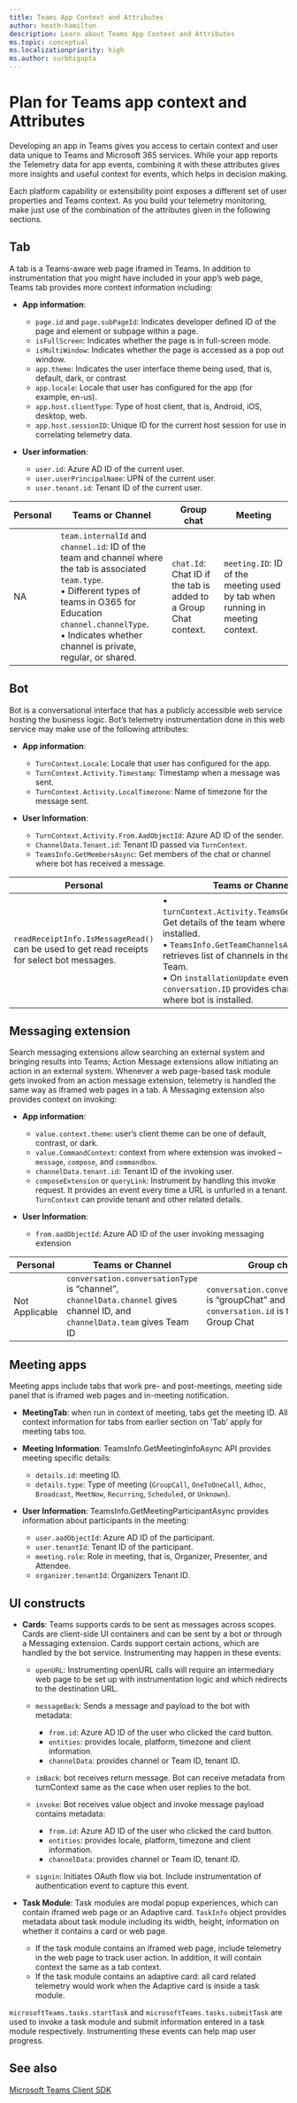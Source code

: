 ```yaml
---
title: Teams App Context and Attributes
author: heath-hamilton
description: Learn about Teams App Context and Attributes
ms.topic: conceptual
ms.localizationpriority: high
ms.author: surbhigupta
---
```


# Plan for Teams app context and Attributes

Developing an app in Teams gives you access to certain context and user data unique to Teams and Microsoft 365 services. While your app reports the Telemetry data for app events, combining it with these attributes gives more insights and useful context for events, which helps in decision making.

Each platform capability or extensibility point exposes a different set of user properties and Teams context. As you build your telemetry monitoring, make just use of the combination of the attributes given in the following sections.

## Tab

A tab is a Teams-aware web page iframed in Teams. In addition to instrumentation that you might have included in your app’s web page, Teams tab provides more context information including:

- **App information**:

  - `page.id` and `page.subPageId`: Indicates developer defined ID of the page and element or subpage within a page.
  - `isFullScreen`: Indicates whether the page is in full-screen mode.
  - `isMultiWindow`: Indicates whether the page is accessed as a pop out window.
  - `app.theme`: Indicates the user interface theme being used, that is, default, dark, or contrast
  - `app.locale`: Locale that user has configured for the app (for example, en-us).
  - `app.host.clientType`: Type of host client, that is, Android, iOS, desktop, web.
  - `app.host.sessionID`: Unique ID for the current host session for use in correlating telemetry data.

- **User information**:

  - `user.id`: Azure AD ID of the current user.
  - `user.userPrincipalName`: UPN of the current user.
  - `user.tenant.id`: Tenant ID of the current user.

| Personal | Teams or Channel | Group chat | Meeting |
| --- | --- | --- | --- |
| NA | `team.internalId` and `channel.id`: ID of the team and channel where the tab is associated `team.type`. <br> • Different types of teams in O365 for Education `channel.channelType`. <br> • Indicates whether channel is private, regular, or shared. | `chat.Id`: Chat ID if the tab is added to a Group Chat context. | `meeting.ID`: ID of the meeting used by tab when running in meeting context. |

## Bot

Bot is a conversational interface that has a publicly accessible web service hosting the business logic. Bot’s telemetry instrumentation done in this web service may make use of the following attributes:

- **App information**:

  - `TurnContext.Locale`: Locale that user has configured for the app.
  - `TurnContext.Activity.Timestamp`: Timestamp when a message was sent.
  - `TurnContext.Activity.LocalTimezone`: Name of timezone for the message sent.

- **User Information**:

  - `TurnContext.Activity.From.AadObjectId`: Azure AD ID of the sender.
  - `ChannelData.Tenant.id`: Tenant ID passed via `TurnContext`.
  - `TeamsInfo.GetMembersAsync`: Get members of the chat or channel where bot has received a message.

| Personal | Teams or Channel | Group chat | Meeting |
| --- | --- | --- | --- |
| `readReceiptInfo.IsMessageRead()` can be used to get read receipts for select bot messages. | • `turnContext.Activity.TeamsGetTeamInfo()`: Get details of the team where bot is installed. <br> • `TeamsInfo.GetTeamChannelsAsync`: retrieves list of channels in the installed Team. <br> • On `installationUpdate` event, `conversation.ID` provides channel ID where bot is installed. | On `installationUpdate` event, `conversation.ID` provides chat ID where bot is installed. | On `installationUpdate` event, `conversation.ID` provides ID of meeting chat where bot is installed. |

## Messaging extension

Search messaging extensions allow searching an external system and bringing results into Teams; Action Message extensions allow initiating an action in an external system. Whenever a web page-based task module gets invoked from an action message extension, telemetry is handled the same way as iframed web pages in a tab. A Messaging extension also provides context on invoking:

- **App information**:

  - `value.context.theme`: user’s client theme can be one of default, contrast, or dark.
  - `value.CommandContext`: context from where extension was invoked – `message`, `compose`, and `commandbox`.
  - `channelData.tenant.id`: Tenant ID of the invoking user.
  - `composeExtension` or `queryLink`: Instrument by handling this invoke request. It provides an event every time a URL is unfurled in a tenant. `TurnContext` can provide tenant and other related details.

- **User Information**:

  - `from.aadObjectId`: Azure AD ID of the user invoking messaging extension

| Personal | Teams or Channel | Group chat | Meeting |
| --- | --- | --- | --- |
| Not Applicable | `conversation.conversationType` is “channel”, `channelData.channel` gives channel ID, and `channelData.team` gives Team ID | `conversation.conversationType` is “groupChat” and `conversation.id` is the ID of the Group Chat | `conversation.id` contains Meeting Chat ID; `channelData.meeting.ID` gives meeting ID |

## Meeting apps

Meeting apps include tabs that work pre- and post-meetings, meeting side panel that is iframed web pages and in-meeting notification.

- **MeetingTab**: when run in context of meeting, tabs get the meeting ID. All context information for tabs from earlier section on ‘Tab’ apply for meeting tabs too.
- **Meeting Information**: TeamsInfo.GetMeetingInfoAsync API provides meeting specific details:

  - `details.id`: meeting ID.
  - `details.type`: Type of meeting (`GroupCall`, `OneToOneCall`, `Adhoc`, `Broadcast`, `MeetNow`, `Recurring`, `Scheduled`, or `Unknown`).

- **User Information**: TeamsInfo.GetMeetingParticipantAsync provides information about participants in the meeting:

  - `user.aadObjectId`: Azure AD ID of the participant.
  - `user.tenantId`: Tenant ID of the participant.
  - `meeting.role`: Role in meeting, that is, Organizer, Presenter, and Attendee.
  - `organizer.tenantId`: Organizers Tenant ID.

## UI constructs

- **Cards**: Teams supports cards to be sent as messages across scopes. Cards are client-side UI containers and can be sent by a bot or through a Messaging extension. Cards support certain actions, which are handled by the bot service. Instrumenting may happen in these events:

  - `openURL`: Instrumenting openURL calls will require an intermediary web page to be set up with instrumentation logic and which redirects to the destination URL.
  - `messageBack`: Sends a message and payload to the bot with metadata:
    - `from.id`: Azure AD ID of the user who clicked the card button.
    - `entities`: provides locale, platform, timezone and client information.
    - `channelData`: provides channel or Team ID, tenant ID.

  - `imBack`: bot receives return message. Bot can receive metadata from turnContext same as the case when user replies to the bot.
  - `invoke`: Bot receives value object and invoke message payload contains metadata:

    - `from.id`: Azure AD ID of the user who clicked the card button.
    - `entities`: provides locale, platform, timezone and client information.
    - `channelData`: provides channel or Team ID, tenant ID.

  - `signin`: Initiates OAuth flow via bot. Include instrumentation of authentication event to capture this event.

- **Task Module**: Task modules are modal popup experiences, which can contain iframed web page or an Adaptive card. `TaskInfo` object provides metadata about task module including its width, height,  information on whether it contains a card or web page.

  - If the task module contains an iframed web page, include telemetry in the web page to track user action. In addition, it will contain context the same as a tab context.
  - If the task module contains an adaptive card: all card related telemetry would work when the Adaptive card is inside a task module.

`microsoftTeams.tasks.startTask` and `microsoftTeams.tasks.submitTask` are used to invoke a task module and submit information entered in a task module respectively. Instrumenting these events can help map user progress.


## See also

[Microsoft Teams Client SDK](/javascript/api/@microsoft/teams-js/app.teaminfo)
